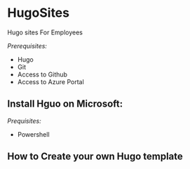 # HugoSites
Hugo sites For Employees

*Prerequisites:*
- Hugo
- Git
- Access to Github
- Access to Azure Portal

## Install Hguo on Microsoft:
*Prequisites:*
- Powershell



## How to Create your own Hugo template
